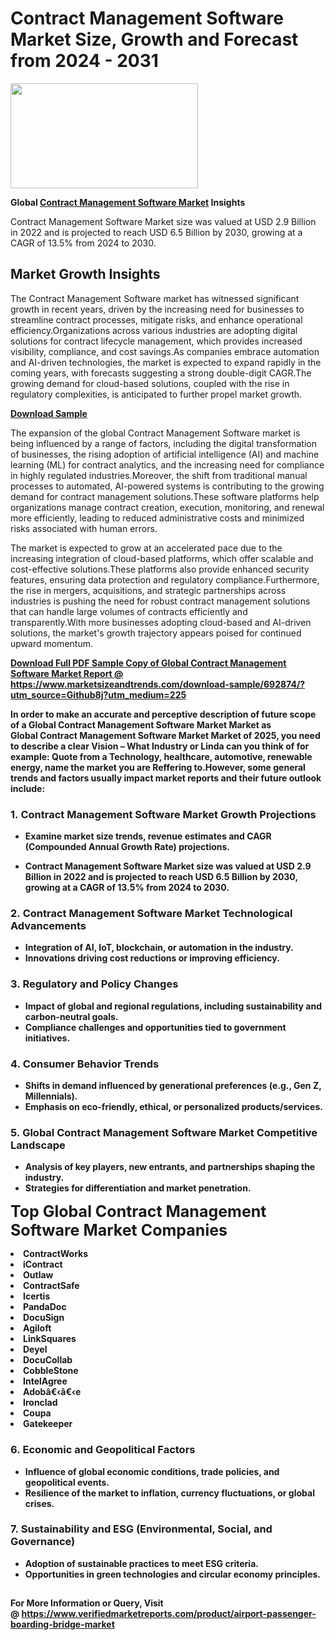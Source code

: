 <H1>Contract Management Software Market Size, Growth and Forecast from 2024 - 2031</H1><img class="aligncenter size-medium wp-image-584254" src="https://thirdeyenews.in/wp-content/uploads/2024/09/Global-Market-Research-300x168.jpeg" alt="" width="300" height="168" /><p><strong>Global&nbsp;<a href="https://www.marketsizeandtrends.com/download-sample/692874/?utm_source=Github8j?utm_medium=225">Contract Management Software Market</a> Insights</strong></p><p>Contract Management Software Market size was valued at USD 2.9 Billion in 2022 and is projected to reach USD 6.5 Billion by 2030, growing at a CAGR of 13.5% from 2024 to 2030.</p><p><h2>Market Growth Insights</h2> <p>The Contract Management Software market has witnessed significant growth in recent years, driven by the increasing need for businesses to streamline contract processes, mitigate risks, and enhance operational efficiency.Organizations across various industries are adopting digital solutions for contract lifecycle management, which provides increased visibility, compliance, and cost savings.As companies embrace automation and AI-driven technologies, the market is expected to expand rapidly in the coming years, with forecasts suggesting a strong double-digit CAGR.The growing demand for cloud-based solutions, coupled with the rise in regulatory complexities, is anticipated to further propel market growth.</p> <p><strong><a href="#">Download Sample</a></strong></p> <p>The expansion of the global Contract Management Software market is being influenced by a range of factors, including the digital transformation of businesses, the rising adoption of artificial intelligence (AI) and machine learning (ML) for contract analytics, and the increasing need for compliance in highly regulated industries.Moreover, the shift from traditional manual processes to automated, AI-powered systems is contributing to the growing demand for contract management solutions.These software platforms help organizations manage contract creation, execution, monitoring, and renewal more efficiently, leading to reduced administrative costs and minimized risks associated with human errors.</p> <p>The market is expected to grow at an accelerated pace due to the increasing integration of cloud-based platforms, which offer scalable and cost-effective solutions.These platforms also provide enhanced security features, ensuring data protection and regulatory compliance.Furthermore, the rise in mergers, acquisitions, and strategic partnerships across industries is pushing the need for robust contract management solutions that can handle large volumes of contracts efficiently and transparently.With more businesses adopting cloud-based and AI-driven solutions, the market's growth trajectory appears poised for continued upward momentum.</p> <p><strong><a href="#"></p><p><span class=""><strong>Download Full PDF Sample Copy of Global Contract Management Software Market Report</strong> @ <a href="https://www.marketsizeandtrends.com/download-sample/692874/?utm_source=Github8j?utm_medium=225" target="_blank">https://www.marketsizeandtrends.com/download-sample/692874/?utm_source=Github8j?utm_medium=225</a></span></p><p>In order to make an accurate and perceptive description of future scope of a Global&nbsp;Contract Management Software Market Market as Global&nbsp;Contract Management Software Market Market of 2025, you need to describe a clear Vision &ndash; What Industry or Linda can you think of for example: Quote from a Technology, healthcare, automotive, renewable energy, name the market you are Reffering to.However, some general trends and factors usually impact market reports and their future outlook include:</p><h3>1.&nbsp;<strong>Contract Management Software Market Growth Projections</strong></h3><ul><li>Examine market size trends, revenue estimates and CAGR (Compounded Annual Growth Rate) projections.</li><li><p>Contract Management Software Market size was valued at USD 2.9 Billion in 2022 and is projected to reach USD 6.5 Billion by 2030, growing at a CAGR of 13.5% from 2024 to 2030.</p></li></ul><h3>2.&nbsp;<strong>Contract Management Software Market Technological Advancements</strong></h3><ul><li>Integration of AI, IoT, blockchain, or automation in the industry.</li><li>Innovations driving cost reductions or improving efficiency.</li></ul><h3>3.&nbsp;<strong>Regulatory and Policy Changes</strong></h3><ul><li>Impact of global and regional regulations, including sustainability and carbon-neutral goals.</li><li>Compliance challenges and opportunities tied to government initiatives.</li></ul><h3>4.&nbsp;<strong>Consumer Behavior Trends</strong></h3><ul><li>Shifts in demand influenced by generational preferences (e.g., Gen Z, Millennials).</li><li>Emphasis on eco-friendly, ethical, or personalized products/services.</li></ul><h3>5.&nbsp;<strong>Global Contract Management Software Market Competitive Landscape</strong></h3><ul><li>Analysis of key players, new entrants, and partnerships shaping the industry.</li><li>Strategies for differentiation and market penetration.</li></ul><p data-pm-slice="1 1 []"><span style="color: inherit; font-family: inherit; font-size: 25px;">Top Global Contract Management Software Market Companies</span></p><div class="" data-test-id=""><p><li>ContractWorks</li><li> iContract</li><li> Outlaw</li><li> ContractSafe</li><li> Icertis</li><li> PandaDoc</li><li> DocuSign</li><li> Agiloft</li><li> LinkSquares</li><li> Deyel</li><li> DocuCollab</li><li> CobbleStone</li><li> IntelAgree</li><li> Adobâ€‹â€‹e</li><li> Ironclad</li><li> Coupa</li><li> Gatekeeper</li></p></div><h3>6.&nbsp;<strong>Economic and Geopolitical Factors</strong></h3><ul><li>Influence of global economic conditions, trade policies, and geopolitical events.</li><li>Resilience of the market to inflation, currency fluctuations, or global crises.</li></ul><h3>7.&nbsp;<strong>Sustainability and ESG (Environmental, Social, and Governance)</strong></h3><ul><li>Adoption of sustainable practices to meet ESG criteria.</li><li>Opportunities in green technologies and circular economy principles.</li></ul><h2><strong style="font-size: 14px;">For More Information or Query, Visit @&nbsp;</strong><a style="background-color: #ffffff; font-size: 14px;" href="https://www.marketsizeandtrends.com/report/contract-management-software-market/" target="_blank">https://www.verifiedmarketreports.com/product/airport-passenger-boarding-bridge-market</a></h2>